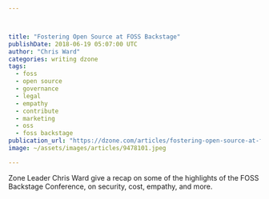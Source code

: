 ```yaml
---



title: "Fostering Open Source at FOSS Backstage"
publishDate: 2018-06-19 05:07:00 UTC
author: "Chris Ward"
categories: writing dzone
tags:
  - foss
  - open source
  - governance
  - legal
  - empathy
  - contribute
  - marketing
  - oss
  - foss backstage
publication_url: "https://dzone.com/articles/fostering-open-source-at-foss-backstage"
image: ~/assets/images/articles/9478101.jpeg

---
```

Zone Leader Chris Ward give a recap on some of the highlights of the FOSS Backstage Conference, on security, cost, empathy, and more.

